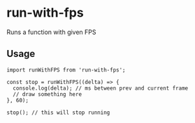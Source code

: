 # run-with-fps

Runs a function with given FPS

## Usage

```es6
import runWithFPS from 'run-with-fps';

const stop = runWithFPS((delta) => {
  console.log(delta); // ms between prev and current frame
  // draw something here
}, 60);

stop(); // this will stop running

```
